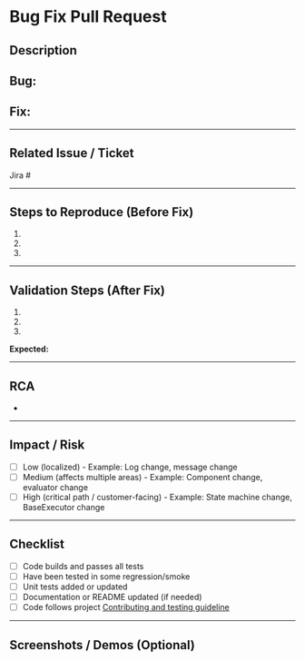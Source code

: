 # Bug Fix Pull Request

## Description
<!-- 
Describe the bug and the fix.
Include context: what caused it and how you fixed it.
-->
**Bug:**
-  

**Fix:**
-  

---

## Related Issue / Ticket
Jira #

---

## Steps to Reproduce (Before Fix)
1.
2.
3.

---

## Validation Steps (After Fix)
1.
2.
3.

**Expected:**

---

## RCA
<!-- Explain what caused the issue and how similar bugs can be prevented -->
-

---

## Impact / Risk
- [ ] Low (localized) - Example: Log change, message change
- [ ] Medium (affects multiple areas) - Example: Component change, evaluator change
- [ ] High (critical path / customer-facing) - Example: State machine change, BaseExecutor change

---

## Checklist
- [ ] Code builds and passes all tests
- [ ] Have been tested in some regression/smoke
- [ ] Unit tests added or updated
- [ ] Documentation or README updated (if needed)
- [ ] Code follows project [Contributing and testing guideline](../../docs/projects/CONTRIBUTING-AND-TESTING-GUIDE.md)

---

## Screenshots / Demos (Optional)
<!-- Attach before/after logs, screenshots, or test results -->
